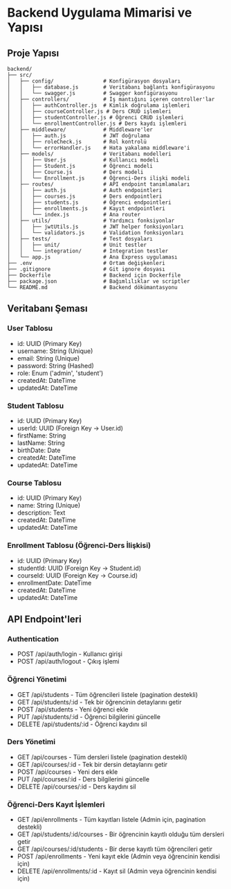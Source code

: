 # Backend Uygulama Mimarisi ve Yapısı

## Proje Yapısı
```
backend/
├── src/
│   ├── config/                # Konfigürasyon dosyaları
│   │   ├── database.js        # Veritabanı bağlantı konfigürasyonu
│   │   └── swagger.js         # Swagger konfigürasyonu
│   ├── controllers/           # İş mantığını içeren controller'lar
│   │   ├── authController.js  # Kimlik doğrulama işlemleri
│   │   ├── courseController.js # Ders CRUD işlemleri
│   │   ├── studentController.js # Öğrenci CRUD işlemleri
│   │   └── enrollmentController.js # Ders kaydı işlemleri
│   ├── middleware/            # Middleware'ler
│   │   ├── auth.js            # JWT doğrulama
│   │   ├── roleCheck.js       # Rol kontrolü
│   │   └── errorHandler.js    # Hata yakalama middleware'i
│   ├── models/                # Veritabanı modelleri
│   │   ├── User.js            # Kullanıcı modeli
│   │   ├── Student.js         # Öğrenci modeli
│   │   ├── Course.js          # Ders modeli
│   │   └── Enrollment.js      # Öğrenci-Ders ilişki modeli
│   ├── routes/                # API endpoint tanımlamaları
│   │   ├── auth.js            # Auth endpointleri
│   │   ├── courses.js         # Ders endpointleri
│   │   ├── students.js        # Öğrenci endpointleri
│   │   ├── enrollments.js     # Kayıt endpointleri
│   │   └── index.js           # Ana router
│   ├── utils/                 # Yardımcı fonksiyonlar
│   │   ├── jwtUtils.js        # JWT helper fonksiyonları
│   │   └── validators.js      # Validation fonksiyonları
│   ├── tests/                 # Test dosyaları
│   │   ├── unit/              # Unit testler
│   │   └── integration/       # Integration testler
│   └── app.js                 # Ana Express uygulaması
├── .env                       # Ortam değişkenleri
├── .gitignore                 # Git ignore dosyası
├── Dockerfile                 # Backend için Dockerfile
├── package.json               # Bağımlılıklar ve scriptler
└── README.md                  # Backend dökümantasyonu
```

## Veritabanı Şeması

### User Tablosu
- id: UUID (Primary Key)
- username: String (Unique)
- email: String (Unique)
- password: String (Hashed)
- role: Enum ('admin', 'student')
- createdAt: DateTime
- updatedAt: DateTime

### Student Tablosu
- id: UUID (Primary Key)
- userId: UUID (Foreign Key -> User.id)
- firstName: String
- lastName: String
- birthDate: Date
- createdAt: DateTime
- updatedAt: DateTime

### Course Tablosu
- id: UUID (Primary Key)
- name: String (Unique)
- description: Text
- createdAt: DateTime
- updatedAt: DateTime

### Enrollment Tablosu (Öğrenci-Ders İlişkisi)
- id: UUID (Primary Key)
- studentId: UUID (Foreign Key -> Student.id)
- courseId: UUID (Foreign Key -> Course.id)
- enrollmentDate: DateTime
- createdAt: DateTime
- updatedAt: DateTime

## API Endpoint'leri

### Authentication
- POST /api/auth/login - Kullanıcı girişi
- POST /api/auth/logout - Çıkış işlemi

### Öğrenci Yönetimi
- GET /api/students - Tüm öğrencileri listele (pagination destekli)
- GET /api/students/:id - Tek bir öğrencinin detaylarını getir
- POST /api/students - Yeni öğrenci ekle
- PUT /api/students/:id - Öğrenci bilgilerini güncelle
- DELETE /api/students/:id - Öğrenci kaydını sil

### Ders Yönetimi
- GET /api/courses - Tüm dersleri listele (pagination destekli)
- GET /api/courses/:id - Tek bir dersin detaylarını getir
- POST /api/courses - Yeni ders ekle
- PUT /api/courses/:id - Ders bilgilerini güncelle
- DELETE /api/courses/:id - Ders kaydını sil

### Öğrenci-Ders Kayıt İşlemleri
- GET /api/enrollments - Tüm kayıtları listele (Admin için, pagination destekli)
- GET /api/students/:id/courses - Bir öğrencinin kayıtlı olduğu tüm dersleri getir
- GET /api/courses/:id/students - Bir derse kayıtlı tüm öğrencileri getir
- POST /api/enrollments - Yeni kayıt ekle (Admin veya öğrencinin kendisi için)
- DELETE /api/enrollments/:id - Kayıt sil (Admin veya öğrencinin kendisi için)